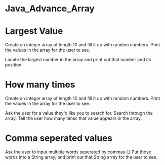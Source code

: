 # Java_Advance_Array

# Largest Value
Create an integer array of length 10 and fill it up with random numbers.
Print the values in the array for the user to see.

Locate the largest number in the array and print out that number and its position.

# How many times

Create an integer array of length 10 and fill it up with random numbers.
Print the values in the array for the user to see.

Ask the user for a value they'd like you to search for.
Search through the array.
Tell the user how many times that value appears in the array.

# Comma seperated values

Ask the user to input multiple words seperated by commas (,)
Put those words into a String array, and print out that String array 
for the user to see.

